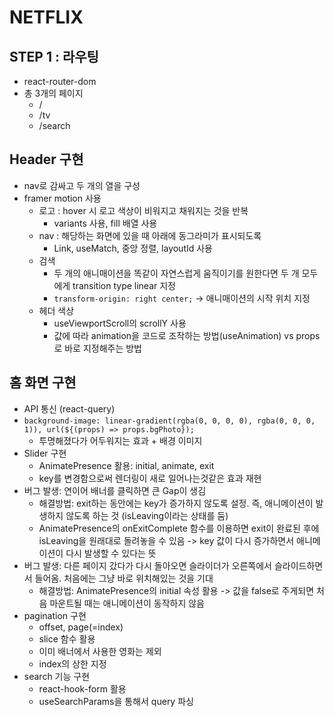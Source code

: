 # NETFLIX

## STEP 1 : 라우팅

- react-router-dom
- 총 3개의 페이지
  - /
  - /tv
  - /search

## Header 구현

- nav로 감싸고 두 개의 열을 구성
- framer motion 사용
  - 로고 : hover 시 로고 색상이 비워지고 채워지는 것을 반복
    - variants 사용, fill 배열 사용
  - nav : 해당하는 화면에 있을 때 아래에 동그라미가 표시되도록
    - Link, useMatch, 중앙 정렬, layoutId 사용
  - 검색
    - 두 개의 애니매이션을 똑같이 자연스럽게 움직이기를 원한다면 두 개 모두에게 transition type linear 지정
    - `transform-origin: right center;` -> 애니매이션의 시작 위치 지정
  - 헤더 색상
    - useViewportScroll의 scrollY 사용
    - 값에 따라 animation을 코드로 조작하는 방법(useAnimation) vs props로 바로 지정해주는 방법

## 홈 화면 구현

- API 통신 (react-query)
- `background-image: linear-gradient(rgba(0, 0, 0, 0), rgba(0, 0, 0, 1)), url(${(props) => props.bgPhoto});`
  - 투명해졌다가 어두워지는 효과 + 배경 이미지
- Slider 구현
  - AnimatePresence 활용: initial, animate, exit
  - key를 변경함으로써 렌더링이 새로 일어나는것같은 효과 재현
- 버그 발생: 연이어 배너를 클릭하면 큰 Gap이 생김
  - 해결방법: exit하는 동안에는 key가 증가하지 않도록 설정. 즉, 애니메이션이 발생하지 않도록 하는 것 (isLeaving이라는 상태를 둠)
  - AnimatePresence의 onExitComplete 함수를 이용하면 exit이 완료된 후에 isLeaving을 원래대로 돌려놓을 수 있음 -> key 값이 다시 증가하면서 애니메이션이 다시 발생할 수 있다는 뜻
- 버그 발생: 다른 페이지 갔다가 다시 돌아오면 슬라이더가 오른쪽에서 슬라이드하면서 들어옴. 처음에는 그냥 바로 위치해있는 것을 기대
  - 해결방법: AnimatePresence의 initial 속성 활용 -> 값을 false로 주게되면 처음 마운트될 때는 애니메이션이 동작하지 않음
- pagination 구현
  - offset, page(=index)
  - slice 함수 활용
  - 이미 배너에서 사용한 영화는 제외
  - index의 상한 지정
- search 기능 구현
  - react-hook-form 활용
  - useSearchParams을 통해서 query 파싱
